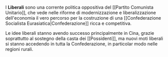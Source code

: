 I **Liberali** sono una corrente politica oppositiva del [[Partito Comunista Unitario]], che vede nelle riforme di modernizzazione e liberalizzazione dell'economia il vero percorso per la costruzione di una [[Confederazione Socialista Eurasiatica|Confederazione]] ricca e competitiva.

Le idee liberali stanno avendo successo principalmente in Cina, grazie soprattutto al sostegno della casta dei [[Possidenti]], ma nuovi moti liberali si stanno accedendo in tutta la Confederazione, in particolar modo nelle regioni rurali.